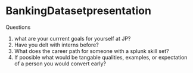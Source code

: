 # BankingDatasetpresentation

Questions

1. what are your currrent goals for yourself at JP?
2. Have you delt with interns before?
3. What does the career path for someone with a splunk skill set?
4. If poosible what would be tangable qualities, examples, or expectation of a person you would convert early? 
